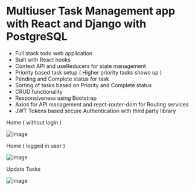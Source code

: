 # Multiuser Task Management app with React and Django with PostgreSQL

- Full stack todo web application
- Built with React hooks
- Context API and useReducers for state management 
- Priority based task setup ( Higher priority tasks shows up )
- Pending and Complete status for task
- Sorting of tasks based on Priority and Complete status
- CRUD functionality
- Responsiveness using Bootstrap
- Axios for API management and react-router-dom for Routing services
- JWT Tokens based secure Authentication with third party library 

Home ( without login )

![image](https://user-images.githubusercontent.com/85643213/152518304-f52316c5-41e0-4bf5-a883-116e6ce013a0.png)

Home ( logged in user )

![image](https://user-images.githubusercontent.com/85643213/152518977-d9534abc-86a0-49a1-aab3-c24958879f1c.png)

Update Tasks

![image](https://user-images.githubusercontent.com/85643213/152519045-9bb24974-903b-4d5e-9773-a4a330e755e5.png)

